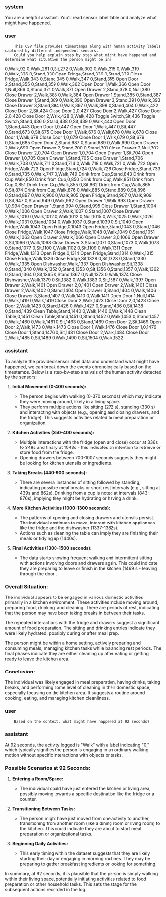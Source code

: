 ### system
You are a helpful assstant. You'll read sensor label table and analyze what might have happened.
### user

        This CSV file provides timestamps along with human activity labels captured by different independent sensors.
        Could you help explain step by step what might have happened and determine what situation the person might be in?
    
0,Walk,92
0,Walk,261
0,Sit,272
0,Walk,302
0,Walk,315
0,Walk,319
0,Walk,326
0,Stand,330
Open Fridge,Stand,336
0,Stand,339
Close Fridge,Walk,343
0,Stand,345
0,Walk,347
0,Stand,355
Open Door 2,Stand,355
0,Stand,359
0,Walk,362
Open Door 1,Walk,366
Open Door 1,Null,366
0,Stand,371
0,Walk,371
Open Drawer 2,Stand,378
0,Null,380
Close Drawer 2,Walk,383
0,Walk,384
Open Drawer 1,Stand,385
0,Stand,387
Close Drawer 1,Stand,389
0,Walk,390
Open Drawer 3,Stand,391
0,Walk,393
Close Drawer 3,Stand,394
0,Walk,397
0,Walk,398
0,Stand,404
0,Walk,422
Close Door 2,Sit,424
Close Door 2,0,427
Close Door 2,Walk,427
Close Door 2,0,428
Close Door 2,Walk,428
0,Walk,428
Toggle Switch,Sit,436
Toggle Switch,Stand,436
0,Stand,438
0,Sit,439
0,Walk,443
Open Door 1,Stand,443
Open Door 1,0,447
Open Door 1,Walk,447
0,Sit,447
0,Stand,673
0,Sit,675
Close Door 1,Walk,676
0,Walk,678
0,Walk,678
Close Door 1,Walk,678
Close Door 1,0,679
Close Door 1,Walk,679
0,Sit,679
0,Stand,685
Open Door 2,Stand,687
0,Stand,689
0,Walk,690
Open Drawer 2,Walk,699
Open Drawer 2,Stand,700
0,Stand,701
Close Drawer 2,Null,702
Close Drawer 2,0,704
Open Drawer 1,0,704
Open Drawer 1,Sit,704
Open Drawer 1,0,705
Open Drawer 1,Stand,705
Close Drawer 1,Stand,706
0,Walk,708
0,Walk,711
0,Stand,714
0,Walk,718
0,Walk,721
0,Walk,722
Open Fridge,Walk,723
Open Fridge,Stand,724
0,Walk,726
Close Fridge,Stand,733
0,Stand,735
0,Walk,747
0,Walk,749
Drink from Cup,Stand,843
Drink from Cup,Walk,850
Drink from Cup,0,850
Drink from Cup,Walk,851
Drink from Cup,0,851
Drink from Cup,Walk,855
0,Sit,862
Drink from Cup,Walk,865
0,Sit,874
Drink from Cup,Walk,876
0,Walk,885
0,Stand,889
0,Sit,896
0,Stand,897
0,Walk,900
0,Walk,905
Open Fridge,Stand,907
0,Walk,909
0,Sit,947
0,Stand,949
0,Walk,992
Open Drawer 1,Walk,993
Open Drawer 1,0,994
Open Drawer 1,Stand,994
0,Stand,995
Close Drawer 1,Stand,1004
0,Walk,1006
Open Drawer 2,Walk,1007
0,Stand,1007
Close Drawer 2,Walk,1010
0,Walk,1012
0,Walk,1012
0,Null,1015
0,Walk,1025
0,Walk,1026
0,Walk,1031
0,Stand,1034
0,Walk,1037
0,Stand,1039
0,Sit,1040
Open Fridge,Walk,1043
Open Fridge,0,1043
Open Fridge,Stand,1043
0,Stand,1046
Close Fridge,Walk,1047
Close Fridge,Walk,1048
0,Walk,1049
0,Stand,1051
0,Walk,1063
Open Drawer 3,Walk,1066
Open Drawer 3,0,1066
Open Drawer 3,Sit,1066
0,Walk,1068
Close Drawer 3,Stand,1071
0,Stand,1073
0,Walk,1073
0,Stand,1077
0,Sit,1100
0,Walk,1102
0,Sit,1109
0,Walk,1311
Open Fridge,Walk,1313
Open Fridge,0,1314
Open Fridge,Stand,1314
0,Walk,1315
Close Fridge,Walk,1326
Close Fridge,Sit,1328
0,Sit,1328
0,Stand,1330
0,Walk,1335
Open Dishwasher,Walk,1337
Open Dishwasher,Sit,1338
0,Stand,1340
0,Walk,1352
0,Stand,1353
0,Sit,1356
0,Stand,1357
0,Walk,1362
0,Stand,1364
0,Sit,1365
0,Stand,1367
0,Null,1373
0,Walk,1374
Close Dishwasher,Walk,1379
0,Sit,1382
0,Walk,1383
0,Sit,1387
0,Walk,1397
Open Drawer 2,Walk,1401
Open Drawer 2,0,1401
Open Drawer 2,Walk,1401
Close Drawer 2,Walk,1402
0,Stand,1404
Open Drawer 3,Stand,1404
0,Walk,1406
Close Drawer 3,Stand,1407
0,Walk,1410
0,Walk,1411
Open Door 1,Null,1414
0,Walk,1419
0,Walk,1419
Close Door 2,Walk,1423
Close Door 2,0,1423
Close Door 2,Walk,1423
0,Stand,1426
0,Walk,1427
0,Stand,1436
0,Sit,1438
0,Stand,1439
Clean Table,Stand,1440
0,Walk,1446
0,Walk,1448
Clean Table,0,1451
Clean Table,Stand,1451
0,Stand,1452
0,Walk,1453
0,Stand,1457
0,Walk,1460
0,Walk,1461
0,Sit,1463
0,Stand,1469
Open Door 2,Sit,1469
Open Door 2,Walk,1473
0,Walk,1473
Close Door 1,Walk,1476
Close Door 1,0,1476
Close Door 1,Stand,1476
0,Sit,1481
Close Door 2,Walk,1484
Close Door 2,Walk,1485
0,Sit,1489
0,Walk,1490
0,Sit,1504
0,Walk,1522

### assistant
To analyze the provided sensor label data and understand what might have happened, we can break down the events chronologically based on the timestamps. Below is a step-by-step analysis of the human activity detected by the sensors:

1. **Initial Movement (0-400 seconds):**
   - The person begins with walking (0-370 seconds) which may indicate they were moving around, likely in a living space.
   - They perform multiple actions like sitting (272 s), standing (330 s) and interacting with objects (e.g., opening and closing drawers, and the fridge). This suggests activities related to meal preparation or organization.

2. **Kitchen Activities (350-400 seconds):**
   - Multiple interactions with the fridge (open and close) occur at 336s to 348s and finally at 1043s - this indicates an intention to retrieve or store food from the fridge.
   - Opening drawers between 700-1007 seconds suggests they might be looking for kitchen utensils or ingredients.

3. **Taking Breaks (440-900 seconds):**
   - There are several instances of sitting followed by standing, indicating possible meal breaks or short rest intervals (e.g., sitting at 439s and 862s). Drinking from a cup is noted at intervals (843-876s), implying they might be hydrating or having a drink.

4. **More Kitchen Activities (1000-1300 seconds):**
   - The patterns of opening and closing drawers and utensils persist. The individual continues to move, interact with kitchen appliances like the fridge and the dishwasher (1337-1382s).
   - Actions such as cleaning the table can imply they are finishing their meals or tidying up (1440s).

5. **Final Activities (1300-1500 seconds):**
   - The data starts showing frequent walking and intermittent sitting with actions involving doors and drawers again. This could indicate they are preparing to leave or finish in the kitchen (1469 s - leaving through the door).

### Overall Situation:
The individual appears to be engaged in various domestic activities primarily in a kitchen environment. These activities include moving around, preparing food, drinking, and cleaning. There are periods of rest, indicating that the person may have been taking breaks in between their tasks. 

The repeated interactions with the fridge and drawers suggest a significant amount of food preparation. The sitting and drinking entries indicate they were likely hydrated, possibly during or after meal prep.

The person might be within a home setting, actively preparing and consuming meals, managing kitchen tasks while balancing rest periods. The final phases indicate they are either cleaning up after eating or getting ready to leave the kitchen area. 

### Conclusion:
The individual was likely engaged in meal preparation, having drinks, taking breaks, and performing some level of cleaning in their domestic space, especially focusing on the kitchen area. It suggests a routine around cooking, eating, and managing kitchen cleanliness.
### user

        Based on the context, what might have happened at 92 seconds?
    
### assistant
At 92 seconds, the activity logged is "Walk" with a label indicating "0," which typically signifies the person is engaging in an ordinary walking motion without specific interactions with objects or tasks. 

### Possible Scenarios at 92 Seconds:
1. **Entering a Room/Space:**
   - The individual could have just entered the kitchen or living area, possibly moving towards a specific destination like the fridge or a counter. 

2. **Transitioning Between Tasks:**
   - The person might have just moved from one activity to another, transitioning from another room (like a dining room or living room) to the kitchen. This could indicate they are about to start meal preparation or organizational tasks.

3. **Beginning Daily Activities:**
   - This early timing within the dataset suggests that they are likely starting their day or engaging in morning routines. They may be preparing to gather breakfast ingredients or looking for something.

In summary, at 92 seconds, it is plausible that the person is simply walking within their living space, potentially initiating activities related to food preparation or other household tasks. This sets the stage for the subsequent actions recorded in the log.
